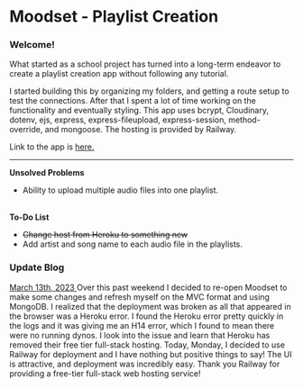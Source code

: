 # Moodset - Playlist Creation

<h3> Welcome! </h3>
What started as a school project has turned into a long-term endeavor to create a playlist creation app without following any tutorial.

I started building this by organizing my folders, and getting a route setup to test the connections. After that I spent a lot of time working on the functionality and eventually styling. This app uses bcrypt, Cloudinary, dotenv, ejs, express, express-fileupload, express-session, method-override, and mongoose. The hosting is provided by Railway.

Link to the app is
<a href="moodset.up.railway.app">
here.
</a>

<hr>

<strong> Unsolved Problems </strong>
<ul>
  <li>Ability to upload multiple audio files into one playlist.</li>
</ul>
<br>
<strong> To-Do List </strong>
<ul>
  <s><li>Change host from Heroku to something new</s></li>
  <li>Add artist and song name to each audio file in the playlists.</li>
</ul>

<h3> Update Blog </h3>

<u> March 13th, 2023 </u>
Over this past weekend I decided to re-open Moodset to make some changes and refresh myself on the MVC format and using MongoDB. I realized that the deployment was broken as all that appeared in the browser was a Heroku error. I found the Heroku error pretty quickly in the logs and it was giving me an H14 error, which I found to mean there were no running dynos. I look into the issue and learn that Heroku has removed their free tier full-stack hosting. Today, Monday, I decided to use Railway for deployment and I have nothing but positive things to say! The UI is attractive, and deployment was incredibly easy. Thank you Railway for providing a free-tier full-stack web hosting service!

